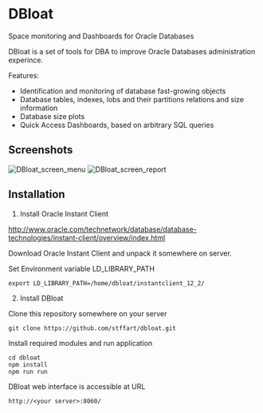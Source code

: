 # DBloat
Space monitoring and Dashboards for Oracle Databases

DBloat is a set of tools for DBA to improve Oracle Databases administration experince.

Features:
- Identification and monitoring of database fast-growing objects
- Database tables, indexes, lobs and their partitions relations and size information
- Database size plots
- Quick Access Dashboards, based on arbitrary SQL queries


## Screenshots
![DBloat_screen_menu](https://image.ibb.co/kQot9c/DBloat1.jpg)
![DBloat_screen_report](https://image.ibb.co/cVcmUc/DBloat2.jpg)


## Installation
1. Install Oracle Instant Client

http://www.oracle.com/technetwork/database/database-technologies/instant-client/overview/index.html

Download Oracle Instant Client and unpack it somewhere on server.

Set Environment variable LD_LIBRARY_PATH
```
export LD_LIBRARY_PATH=/home/dbloat/instantclient_12_2/
```

2. Install DBloat

Clone this repository somewhere on your server
```
git clone https://github.com/stffart/dbloat.git
```
Install required modules and run application
```
cd dbloat
npm install
npm run run
```
DBloat web interface is accessible at URL
```
http://<your server>:8060/
```


